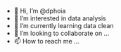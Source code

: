 - 👋 Hi, I’m @dphoia
- 👀 I’m interested in data analysis
- 🌱 I’m currently learning data clean
- 💞️ I’m looking to collaborate on ...
- 📫 How to reach me ...

<!---
dphoia/dphoia is a ✨ special ✨ repository because its `README.md` (this file) appears on your GitHub profile.
You can click the Preview link to take a look at your changes.
--->
